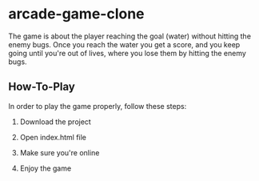 # arcade-game-clone
The game is about the player reaching the goal (water) without hitting the enemy bugs.
Once you reach the water you get a score, and you keep going until you're out of lives,
where you lose them by hitting the enemy bugs.
## How-To-Play

In order to play the game properly, follow these steps:

1. Download the project

2. Open index.html file

3. Make sure you're online

4. Enjoy the game
